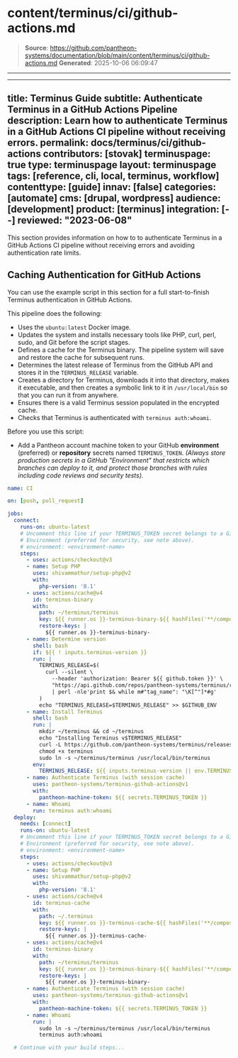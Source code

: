 # content/terminus/ci/github-actions.md

> **Source**: https://github.com/pantheon-systems/documentation/blob/main/content/terminus/ci/github-actions.md
> **Generated**: 2025-10-06 06:09:47

---

---
title: Terminus Guide
subtitle: Authenticate Terminus in a GitHub Actions Pipeline
description: Learn how to authenticate Terminus in a GitHub Actions CI pipeline without receiving errors.
permalink: docs/terminus/ci/github-actions
contributors: [stovak]
terminuspage: true
type: terminuspage
layout: terminuspage
tags: [reference, cli, local, terminus, workflow]
contenttype: [guide]
innav: [false]
categories: [automate]
cms: [drupal, wordpress]
audience: [development]
product: [terminus]
integration: [--]
reviewed: "2023-06-08"
---

This section provides information on how to to authenticate Terminus in a GitHub Actions CI pipeline without receiving errors and avoiding authentication rate limits.

## Caching Authentication for GitHub Actions

You can use the example script in this section for a full start-to-finish Terminus authentication in GitHub Actions.

This pipeline does the following:

- Uses the `ubuntu:latest` Docker image.
- Updates the system and installs necessary tools like PHP, curl, perl, sudo, and Git before the script stages.
- Defines a cache for the Terminus binary. The pipeline system will save and restore the cache for subsequent runs.
- Determines the latest release of Terminus from the GitHub API and stores it in the `TERMINUS_RELEASE` variable.
- Creates a directory for Terminus, downloads it into that directory, makes it executable, and then creates a symbolic link to it in `/usr/local/bin` so that you can run it from anywhere.
- Ensures there is a valid Terminus session populated in the encrypted cache.
- Checks that Terminus is authenticated with `terminus auth:whoami`.


<Alert title="Note"  type="info" >

Before you use this script:

- Add a Pantheon account machine token to your GitHub **environment** (preferred) or **repository** secrets named `TERMINUS_TOKEN`. _(Always store production secrets in a GitHub "Environment" that restricts which branches can deploy to it, and protect those branches with rules including code reviews and security tests)._

</Alert>

```yaml:title=.github/workflows/terminus-cache-auth.yml
name: CI

on: [push, pull_request]

jobs:
  connect:
    runs-on: ubuntu-latest
    # Uncomment this line if your TERMINUS_TOKEN secret belongs to a GitHub
    # Environment (preferred for security, see note above).
    # environment: <environment-name>
    steps:
      - uses: actions/checkout@v3
      - name: Setup PHP
        uses: shivammathur/setup-php@v2
        with:
          php-version: '8.1'
      - uses: actions/cache@v4
        id: terminus-binary
        with:
          path: ~/terminus/terminus
          key: ${{ runner.os }}-terminus-binary-${{ hashFiles('**/composer.lock') }}
          restore-keys: |
            ${{ runner.os }}-terminus-binary-
      - name: Determine version
        shell: bash
        if: ${{ ! inputs.terminus-version }}
        run: |
          TERMINUS_RELEASE=$(
            curl --silent \
              --header 'authorization: Bearer ${{ github.token }}' \
              "https://api.github.com/repos/pantheon-systems/terminus/releases/latest" \
              | perl -nle'print $& while m#"tag_name": "\K[^"]*#g'
          )
          echo "TERMINUS_RELEASE=$TERMINUS_RELEASE" >> $GITHUB_ENV
      - name: Install Terminus
        shell: bash
        run: |
          mkdir ~/terminus && cd ~/terminus
          echo "Installing Terminus v$TERMINUS_RELEASE"
          curl -L https://github.com/pantheon-systems/terminus/releases/download/$TERMINUS_RELEASE/terminus.phar --output terminus
          chmod +x terminus
          sudo ln -s ~/terminus/terminus /usr/local/bin/terminus
        env:
          TERMINUS_RELEASE: ${{ inputs.terminus-version || env.TERMINUS_RELEASE }}
      - name: Authenticate Terminus (with session cache)
        uses: pantheon-systems/terminus-github-actions@v1
        with:
          pantheon-machine-token: ${{ secrets.TERMINUS_TOKEN }}
      - name: Whoami
        run: terminus auth:whoami
  deploy:
    needs: [connect]
    runs-on: ubuntu-latest
    # Uncomment this line if your TERMINUS_TOKEN secret belongs to a GitHub
    # Environment (preferred for security, see note above).
    # environment: <environment-name>
    steps:
      - uses: actions/checkout@v3
      - name: Setup PHP
        uses: shivammathur/setup-php@v2
        with:
          php-version: '8.1'
      - uses: actions/cache@v4
        id: terminus-cache
        with:
          path: ~/.terminus
          key: ${{ runner.os }}-terminus-cache-${{ hashFiles('**/composer.lock') }}
          restore-keys: |
            ${{ runner.os }}-terminus-cache-
      - uses: actions/cache@v4
        id: terminus-binary
        with:
          path: ~/terminus/terminus
          key: ${{ runner.os }}-terminus-binary-${{ hashFiles('**/composer.lock') }}
          restore-keys: |
            ${{ runner.os }}-terminus-binary-
      - name: Authenticate Terminus (with session cache)
        uses: pantheon-systems/terminus-github-actions@v1
        with:
          pantheon-machine-token: ${{ secrets.TERMINUS_TOKEN }}
      - name: Whoami
        run: |
          sudo ln -s ~/terminus/terminus /usr/local/bin/terminus
          terminus auth:whoami

  # Continue with your build steps...
```
